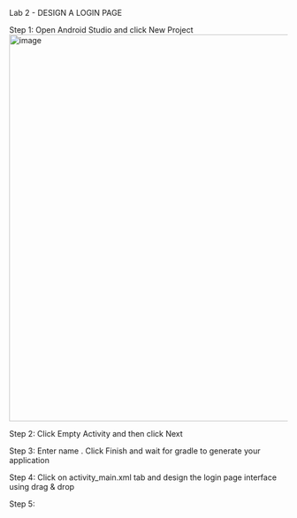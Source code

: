 Lab 2 - DESIGN A LOGIN PAGE

Step 1: Open Android Studio and click New Project
<img src="https://github.com/addff/2310-ICT602/assets/130625491/17376ad7-4ee6-454a-9e0b-3aeda2a1a78a" alt="image" width="700" height="auto">


Step 2: Click Empty Activity and then click Next

Step 3: Enter name . Click Finish and wait for gradle to generate your application

Step 4: Click on activity_main.xml tab and design the login page interface using drag & drop 

Step 5: 



